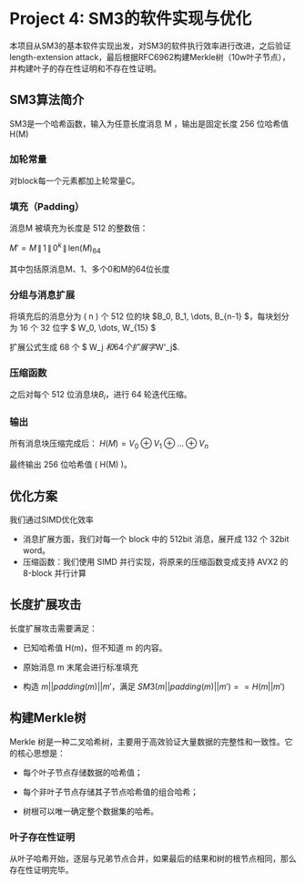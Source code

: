 # Project 4:  SM3的软件实现与优化

本项目从SM3的基本软件实现出发，对SM3的软件执行效率进行改进，之后验证length-extension attack，最后根据RFC6962构建Merkle树（10w叶子节点），并构建叶子的存在性证明和不存在性证明。



##  SM3算法简介
SM3是一个哈希函数，输入为任意长度消息 M ，输出是固定长度 256 位哈希值 H(M)

### 加轮常量
对block每一个元素都加上轮常量C。

### 填充（Padding）
消息M 被填充为长度是 512 的整数倍：

$M' = M \, \| \, 1 \, \| \, 0^k \, \| \, \text{len}(M)_{64}$

其中包括原消息M、1、多个0和M的64位长度

### 分组与消息扩展
将填充后的消息分为 \( n \) 个 512 位的块  $B_0, B_1, \dots, B_{n-1} $，每块划分为 16 个 32 位字 $ W_0, \dots, W_{15} $

扩展公式生成 68 个 $ W_j $和64 个扩展字$W'_j$.

### 压缩函数
之后对每个 512 位消息块$B_i$，进行 64 轮迭代压缩。

### 输出
所有消息块压缩完成后：
$H(M) = V_0 \oplus V_1 \oplus \dots \oplus V_n$

最终输出 256 位哈希值 \( H(M) \)。

## 优化方案
我们通过SIMD优化效率

- 消息扩展方面，我们对每一个 block 中的 512bit 消息，展开成 132 个 32bit word。
- 压缩函数：我们使用 SIMD 并行实现，将原来的压缩函数变成支持 AVX2 的 8-block 并行计算


##  长度扩展攻击
长度扩展攻击需要满足：

- 已知哈希值 H(m)，但不知道 m 的内容。

- 原始消息 m 末尾会进行标准填充

- 构造 $m || padding(m) || m'$，满足 $SM3(m || padding(m) || m') == H(m || m')$

## 构建Merkle树

Merkle 树是一种二叉哈希树，主要用于高效验证大量数据的完整性和一致性。它的核心思想是：

- 每个叶子节点存储数据的哈希值；

- 每个非叶子节点存储其子节点哈希值的组合哈希；

- 树根可以唯一确定整个数据集的哈希。

### 叶子存在性证明
从叶子哈希开始，逐层与兄弟节点合并，如果最后的结果和树的根节点相同，那么存在性证明完毕。